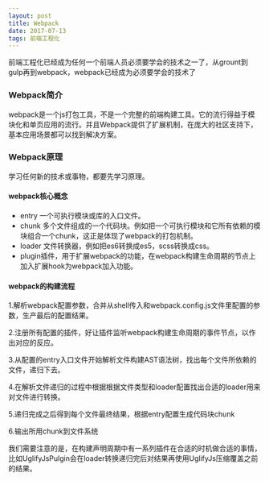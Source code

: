 ```yaml
---
layout: post
title: Webpack
date: 2017-07-13 
tags: 前端工程化
---
```

 前端工程化已经成为任何一个前端人员必须要学会的技术之一了，从grount到gulp再到webpack，webpack已经成为必须要学会的技术了
### Webpack简介

webpack是一个js打包工具，不是一个完整的前端构建工具。它的流行得益于模块化和单页应用的流行。并且Webpack提供了扩展机制，在庞大的社区支持下，基本应用场景都可以找到解决方案。

### Webpack原理
学习任何新的技术或事物，都要先学习原理。
#### webpack核心概念
 - entry 一个可执行模块或库的入口文件。
 - chunk 多个文件组成的一个代码块。例如把一个可执行模块和它所有依赖的模块组合一个chunk，这正是体现了webpack的打包机制。
 - loader 文件转换器，例如把es6转换成es5，scss转换成css。
 - plugin插件，用于扩展webpack的功能，在webpack构建生命周期的节点上加入扩展hook为webpack加入功能。

#### webpack的构建流程
 
1.解析webpack配置参数，合并从shell传入和webpack.config.js文件里配置的参数，生产最后的配置结果。

2.注册所有配置的插件，好让插件监听webpack构建生命周期的事件节点，以作出对应的反应。

3.从配置的entry入口文件开始解析文件构建AST语法树，找出每个文件所依赖的文件，递归下去。

4.在解析文件递归的过程中根据根据文件类型和loader配置找出合适的loader用来对文件进行转换。

5.递归完成之后得到每个文件最终结果，根据entry配置生成代码块chunk

6.输出所用chunk到文件系统

我们需要注意的是，在构建声明周期中有一系列插件在合适的时机做合适的事情，比如UglifyJsPulgin会在loader转换递归完后对结果再使用UglifyJs压缩覆盖之前的结果。

